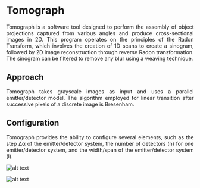 # Tomograph

<p align="justify">
Tomograph is a software tool designed to perform the assembly of object projections captured from various angles and produce cross-sectional images in 2D. This program operates on the principles of the Radon Transform, which involves the creation of 1D scans to create a sinogram, followed by 2D image reconstruction through reverse Radon transformation. The sinogram can be filtered to remove any blur using a weaving technique.


## Approach
<p align="justify">
Tomograph takes grayscale images as input and uses a parallel emitter/detector model. The algorithm employed for linear transition after successive pixels of a discrete image is Bresenham.
</p>

## Configuration
<p align="justify">
Tomograph provides the ability to configure several elements, such as the step ∆α of the emitter/detector system, the number of detectors (n) for one emitter/detector system, and the width/span of the emitter/detector system (l).
 </p>

 </p>

![alt text](https://github.com/Zajancz/Tomograf/blob/main/Images/Screenshot_1.png)

 
![alt text](https://github.com/Zajancz/Tomograf/blob/main/Images/Screenshot_2.png)
